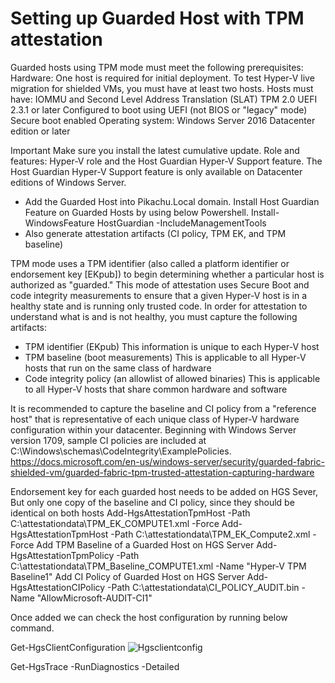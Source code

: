 # Setting up Guarded Host with TPM attestation
Guarded hosts using TPM mode must meet the following prerequisites:
  Hardware: One host is required for initial deployment. To test Hyper-V live migration for shielded VMs, you must have at least two hosts.
  Hosts must have:
    IOMMU and Second Level Address Translation (SLAT)
    TPM 2.0
    UEFI 2.3.1 or later
    Configured to boot using UEFI (not BIOS or "legacy" mode)
    Secure boot enabled
  Operating system: Windows Server 2016 Datacenter edition or later
 
Important
Make sure you install the latest cumulative update.
Role and features: Hyper-V role and the Host Guardian Hyper-V Support feature. The Host Guardian Hyper-V Support feature is only available on Datacenter editions of Windows Server.

* Add the Guarded Host into Pikachu.Local domain.
Install Host Guardian Feature on Guarded Hosts by using below Powershell.
Install-WindowsFeature HostGuardian -IncludeManagementTools
* Also generate attestation artifacts (CI policy, TPM EK, and TPM baseline)

TPM mode uses a TPM identifier (also called a platform identifier or endorsement key [EKpub]) to begin determining whether a particular host is authorized as "guarded." This mode of attestation uses Secure Boot and code integrity measurements to ensure that a given Hyper-V host is in a healthy state and is running only trusted code. In order for attestation to understand what is and is not healthy, you must capture the following artifacts:
* TPM identifier (EKpub)
This information is unique to each Hyper-V host
* TPM baseline (boot measurements)
This is applicable to all Hyper-V hosts that run on the same class of hardware
* Code integrity policy (an allowlist of allowed binaries)
This is applicable to all Hyper-V hosts that share common hardware and software

It is recommended to capture the baseline and CI policy from a "reference host" that is representative of each unique class of Hyper-V hardware configuration within your datacenter. Beginning with Windows Server version 1709, sample CI policies are included at C:\Windows\schemas\CodeIntegrity\ExamplePolicies.
https://docs.microsoft.com/en-us/windows-server/security/guarded-fabric-shielded-vm/guarded-fabric-tpm-trusted-attestation-capturing-hardware

Endorsement key for each guarded host needs to be added on HGS Sever, But only one copy of the baseline and CI policy, since they should be identical on both hosts
Add-HgsAttestationTpmHost -Path C:\attestationdata\TPM_EK_COMPUTE1.xml -Force
Add-HgsAttestationTpmHost -Path C:\attestationdata\TPM_EK_Compute2.xml -Force
Add TPM Baseline of a Guarded Host on HGS Server
Add-HgsAttestationTpmPolicy -Path C:\attestationdata\TPM_Baseline_COMPUTE1.xml -Name "Hyper-V TPM Baseline1"
Add CI Policy of Guarded Host on HGS Server
Add-HgsAttestationCIPolicy -Path C:\attestationdata\CI_POLICY_AUDIT.bin -Name "AllowMicrosoft-AUDIT-CI1"

Once added we can check the host configuration by running below command.

Get-HgsClientConfiguration
![Hgsclientconfig](https://user-images.githubusercontent.com/71546848/179978085-7fa77b0e-2b68-4d71-99f1-4960b4bb237f.jpg)



Get-HgsTrace -RunDiagnostics -Detailed
